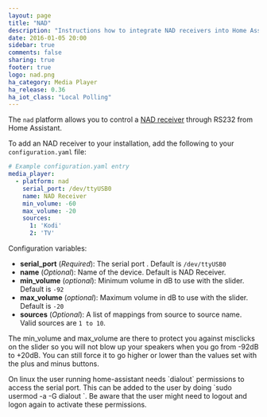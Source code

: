 ```yaml
---
layout: page
title: "NAD"
description: "Instructions how to integrate NAD receivers into Home Assistant."
date: 2016-01-05 20:00
sidebar: true
comments: false
sharing: true
footer: true
logo: nad.png
ha_category: Media Player
ha_release: 0.36
ha_iot_class: "Local Polling"
---
```



The `nad` platform allows you to control a [NAD receiver](http://nadelectronics.com) through RS232 from Home Assistant.

To add an NAD receiver to your installation, add the following to your `configuration.yaml` file:

```yaml
# Example configuration.yaml entry
media_player:
  - platform: nad
    serial_port: /dev/ttyUSB0
    name: NAD Receiver
    min_volume: -60
    max_volume: -20
    sources:
      1: 'Kodi'
      2: 'TV'
```

Configuration variables:

- **serial_port** (*Required*): The serial port . Default is `/dev/ttyUSB0`
- **name** (*Optional*): Name of the device. Default is NAD Receiver.
- **min_volume** (*optional*): Minimum volume in dB to use with the slider. Default is `-92`
- **max_volume** (*optional*): Maximum volume in dB to use with the slider. Default is `-20`
- **sources** (*Optional*): A list of mappings from source to source name. Valid sources are `1 to 10`.

The min_volume and max_volume are there to protect you against misclicks on the slider so you will not blow up your speakers when you go from -92dB to +20dB.
You can still force it to go higher or lower than the values set with the plus and minus buttons.

<p class='note warning'>
On linux the user running home-assistant needs `dialout` permissions to access the serial port.
This can be added to the user by doing `sudo usermod -a -G dialout <username>`.
Be aware that the user might need to logout and logon again to activate these permissions.
</p>

